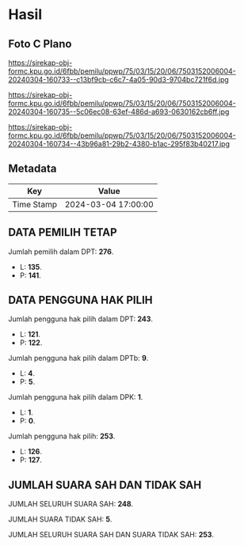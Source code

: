 # Hasil

## Foto C Plano

https://sirekap-obj-formc.kpu.go.id/6fbb/pemilu/ppwp/75/03/15/20/06/7503152006004-20240304-160733--c13bf9cb-c6c7-4a05-90d3-9704bc721f6d.jpg

https://sirekap-obj-formc.kpu.go.id/6fbb/pemilu/ppwp/75/03/15/20/06/7503152006004-20240304-160735--5c06ec08-63ef-486d-a693-0630162cb6ff.jpg

https://sirekap-obj-formc.kpu.go.id/6fbb/pemilu/ppwp/75/03/15/20/06/7503152006004-20240304-160734--43b96a81-29b2-4380-b1ac-295f83b40217.jpg


## Metadata

| Key        | Value               |
| ---------- | ------------------- |
| Time Stamp | 2024-03-04 17:00:00 |


## DATA PEMILIH TETAP

Jumlah pemilih dalam DPT: **276**.
 * L: **135**.
 * P: **141**.

## DATA PENGGUNA HAK PILIH

Jumlah pengguna hak pilih dalam DPT: **243**.
 * L: **121**.
 * P: **122**.

Jumlah pengguna hak pilih dalam DPTb: **9**.
 * L: **4**.
 * P: **5**.

Jumlah pengguna hak pilih dalam DPK: **1**.
 * L: **1**.
 * P: **0**.

Jumlah pengguna hak pilih: **253**.
 * L: **126**.
 * P: **127**.

## JUMLAH SUARA SAH DAN TIDAK SAH

JUMLAH SELURUH SUARA SAH: **248**.

JUMLAH SUARA TIDAK SAH: **5**.

JUMLAH SELURUH SUARA SAH DAN SUARA TIDAK SAH: **253**.


